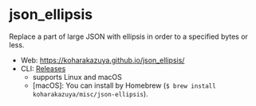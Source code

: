 # json_ellipsis

Replace a part of large JSON with ellipsis in order to a specified bytes or less.

- Web: <https://koharakazuya.github.io/json_ellipsis/>
- CLI: [Releases](https://github.com/KoharaKazuya/json_ellipsis/releases)
  - supports Linux and macOS
  - [macOS]: You can install by Homebrew (`$ brew install koharakazuya/misc/json-ellipsis`).
